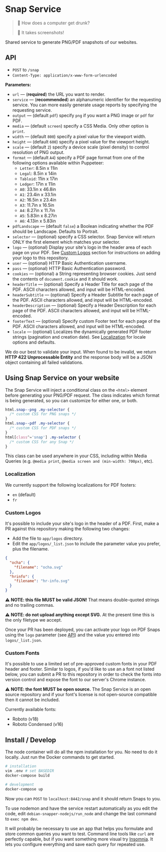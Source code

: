 # Snap Service

> 🤔 How does a computer get drunk?
>
> 🤣 It takes screenshots!

Shared service to generate PNG/PDF snapshots of our websites.

## API

- `POST` to `/snap`
- `Content-Type: application/x-www-form-urlencoded`

**Parameters:**

- `url` — (**required**) the URL you want to render.
- `service` — (**recommended**) an alphanumeric identifier for the requesting service. You can more easily generate usage reports by specifying the requesting service.
- `output` — (default `pdf`) specify `png` if you want a PNG image or `pdf` for PDF.
- `media` — (default `screen`) specify a CSS Media. Only other option is `print`.
- `width` — (default `800`) specify a pixel value for the viewport width.
- `height` — (default `600`) specify a pixel value for the viewport height.
- `scale` — (default `2`) specify a device scale (pixel density) to control resolution of PNG output.
- `format` — (default `A4`) specify a PDF page format from one of the following options available within Puppeteer:
  - `Letter`: 8.5in x 11in
  - `Legal`: 8.5in x 14in
  - `Tabloid`: 11in x 17in
  - `Ledger`: 17in x 11in
  - `A0`: 33.1in x 46.8in
  - `A1`: 23.4in x 33.1in
  - `A2`: 16.5in x 23.4in
  - `A3`: 11.7in x 16.5in
  - `A4`: 8.27in x 11.7in
  - `A5`: 5.83in x 8.27in
  - `A6`: 4.13in x 5.83in
- `pdfLandscape` — (default `false`) a Boolean indicating whether the PDF should be Landscape. Defaults to Portrait.
- `selector` — (optional) specify a CSS selector. Snap Service will return ONLY the first element which matches your selector.
- `logo` — (optional) Display your site's logo in the header area of each page on your PDF. See [Custom Logos](#custom-logos) section for instructions on adding your logo to this repository.
- `user` — (optional) HTTP Basic Authentication username.
- `pass` — (optional) HTTP Basic Authentication password.
- `cookies` — (optional) a String representing browser cookies. Just send the contents of `document.cookie` and it should work.
- `headerTitle` — (optional) Specify a Header Title for each page of the PDF. ASCII characters allowed, and input will be HTML-encoded.
- `headerSubtitle` — (optional) Specify a Header Subtitle for each page of the PDF. ASCII characters allowed, and input will be HTML-encoded.
- `headerDescription` — (optional) Specify a Header Description for each page of the PDF. ASCII characters allowed, and input will be HTML-encoded.
- `footerText` — (optional) Specify custom Footer text for each page of the PDF. ASCII characters allowed, and input will be HTML-encoded.
- `locale` — (optional) Localizes the dynamically generated PDF footer strings (pagination and creation date). See [Localization](#localization) for locale options and defaults.

We do our best to validate your input. When found to be invalid, we return **HTTP 422 Unprocessable Entity** and the response body will be a JSON object containing all failed validations.

## Using Snap Service on your website

The Snap Service will inject a conditional class on the `<html>` element before generating your PNG/PDF request. The class indicates which format is being generated, so you can customize for either one, or both.

```css
html.snap--png .my-selector {
  /* custom CSS for PNG snaps */
}
html.snap--pdf .my-selector {
  /* custom CSS for PDF snaps */
}
html[class^='snap'] .my-selector {
  /* custom CSS for any Snap */
}
```

This class can be used anywhere in your CSS, including within Media Queries (e.g. `@media print`, `@media screen and (min-width: 700px)`, etc).

### Localization

We currently support the following localizations for PDF footers:

- `en` (default)
- `fr`

### Custom Logos

It's possible to include your site's logo in the header of a PDF. First, make a PR against this repository making the following two changes:

* Add the file to `app/logos` directory.
* Edit the `app/logos/_list.json` to include the parameter value you prefer, plus the filename.

```json
{
  "ocha": {
    "filename": "ocha.svg"
  },
  "hrinfo": {
    "filename": "hr-info.svg"
  }
}
```

⚠️ **NOTE: this file MUST be valid JSON!** That means double-quoted strings and no trailing commas.

⚠️ **NOTE: do not upload anything except SVG.** At the present time this is the only filetype we accept.

Once your PR has been deployed, you can activate your logo on PDF Snaps using the `logo` parameter (see [API](#api)) and the value you entered into `logos/_list.json`.

### Custom Fonts

It's possible to use a limited set of pre-approved custom fonts in your PDF header and footer. Similar to logos, if you'd like to use an a font not listed below, you can submit a PR to this repository in order to check the fonts into version control and expose the font to our server's Chrome instance.

⚠️ **NOTE: the font MUST be open source.** The Snap Service is an open source repository and if your font's license is not open-source compatible then it cannot be included.

Currently available fonts:

- Roboto (v18)
- Roboto Condensed (v16)

## Install / Develop

The node container will do all the npm installation for you. No need to do it locally. Just run the Docker commands to get started.

```bash
# installation
vim .env # set BASEDIR
docker-compose build

# development
docker-compose up
```

Now you can `POST` to `localhost:8442/snap` and it should return Snaps to you.

To use nodemon and have the service restart automatically as you edit the code, edit `debian-snapper-nodejs/run_node` and change the last command to `exec npm dev`.

It will probably be necessary to use an app that helps you formulate and store common queries you want to test. Command line tools like `curl` are perfectly capable, but if you want something more visual try [Insomnia](https://insomnia.rest/). It lets you configure everything and save each query for repeated use.
